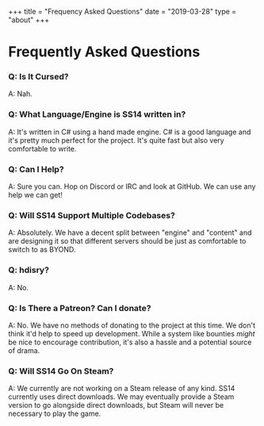 +++
title = "Frequency Asked Questions"
date = "2019-03-28"
type = "about"
+++

# Frequently Asked Questions

### Q: Is It Cursed?

A: Nah.

### Q: What Language/Engine is SS14 written in?

A: It's written in C# using a hand made engine. C# is a good language and it's pretty much perfect for the project. It's quite fast but also very comfortable to write.

### Q: Can I Help?

A: Sure you can. Hop on Discord or IRC and look at GitHub. We can use any help we can get!

### Q: Will SS14 Support Multiple Codebases?

A: Absolutely. We have a decent split between "engine" and "content" and are designing it so that different servers should be just as comfortable to switch to as BYOND.

### Q: hdisry?

A: No.

### Q: Is There a Patreon? Can I donate?

A: No. We have no methods of donating to the project at this time. We don't think it'd help to speed up development. While a system like bounties *might* be nice to encourage contribution, it's also a hassle and a potential source of drama.

### Q: Will SS14 Go On Steam?

A: We currently are not working on a Steam release of any kind. SS14 currently uses direct downloads. We may eventually provide a Steam version to go alongside direct downloads, but Steam will never be necessary to play the game.
